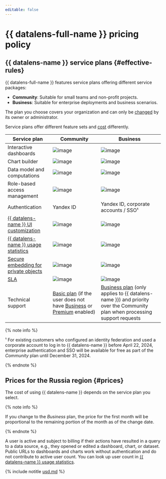 ```yaml
---
editable: false
---
```


# {{ datalens-full-name }} pricing policy



## {{ datalens-name }} service plans {#effective-rules}

{{ datalens-full-name }} features service plans offering different service packages:

* **Community**: Suitable for small teams and non-profit projects.
* **Business**: Suitable for enterprise deployments and business scenarios.

The plan you choose covers your organization and can only be [changed](./settings/service-plan.md#change-service-plan) by its owner or administrator.

Service plans offer different feature sets and [cost](#prices) differently.

| **Service plan** | **Community** | **Business** |
------------------ |---------------|---------------
| Interactive dashboards | ![image](../_assets/common/yes.svg) | ![image](../_assets/common/yes.svg) |
| Chart builder | ![image](../_assets/common/yes.svg) | ![image](../_assets/common/yes.svg) |
| Data model and computations | ![image](../_assets/common/yes.svg) | ![image](../_assets/common/yes.svg) |
| Role-based access management | ![image](../_assets/common/yes.svg) | ![image](../_assets/common/yes.svg) |
| Authentication | Yandex ID | Yandex ID, corporate accounts / SSO¹ |
| [{{ datalens-name }} UI customization](./settings/ui-customization.md) | ![image](../_assets/common/no.svg) | ![image](../_assets/common/yes.svg) |
| [{{ datalens-name }} usage statistics](./operations/connection/create-usage-tracking.md) | ![image](../_assets/common/no.svg) | ![image](../_assets/common/yes.svg) |
| [Secure embedding for private objects](./security/private-embedded-objects.md) | ![image](../_assets/common/no.svg) | ![image](../_assets/common/yes.svg) |
| [SLA](https://yandex.com/legal/cloud_sla_datalens) | ![image](../_assets/common/no.svg) | ![image](../_assets/common/yes.svg) |
| Technical support | [Basic plan](../support/pricing.md#base) (if the user does not have [Business](../support/pricing.md#business) or [Premium](../support/pricing.md#premium) enabled) | [Business plan](../support/pricing.md#business) (only applies to {{ datalens-name }}) and priority over the Community plan when processing support requests |

{% note info %}

¹ For existing customers who configured an identity federation and used a corporate account to log in to {{ datalens-name }} before April 22, 2024, enterprise authentication and SSO will be available for free as part of the _Community_ plan until December 31, 2024.

{% endnote %}

## Prices for the Russia region {#prices}

The cost of using {{ datalens-name }} depends on the service plan you select.

{% note info %}

If you change to the _Business_ plan, the price for the first month will be proportional to the remaining portion of the month as of the change date.

{% endnote %}

A user is active and subject to billing if their actions have resulted in a query to a data source, e.g., they opened or edited a dashboard, chart, or dataset. Public URLs to dashboards and charts work without authentication and do not contribute to active user count. You can look up user count in [{{ datalens-name }} usage statistics](./operations/connection/create-usage-tracking.md).



{% include notitle [usd.md](../_pricing/datalens/usd.md) %}


